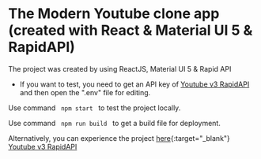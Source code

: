 # The Modern Youtube clone app (created with React & Material UI 5 & RapidAPI)
The project was created by using ReactJS, Material UI 5 & Rapid API
- If you want to test, you need to get an API key of <a href="https://rapidapi.com/ytdlfree/api/youtube-v31" target="_blank">Youtube v3 RapidAPI</a> and then open the ".env" file for editing.
  
Use command <code> npm start </code> to test the project locally.

Use command <code> npm run build </code> to get a build file for deployment.

Alternatively, you can experience the project [here](https://modern-youtube-clone.netlify.app/){:target="_blank"}\
[Youtube v3 RapidAPI](https://rapidapi.com/ytdlfree/api/youtube-v31)
